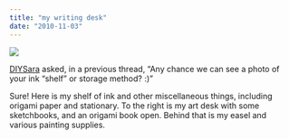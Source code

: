 ```yaml
---
title: "my writing desk"
date: "2010-11-03"
---
```


[![](http://s3.media.squarespace.com/production/1431296/16917466/_PYw92neEA7o/TP4255fdCnI/AAAAAAAAAGE/K1X9UxUY05A/s400/desk.jpg)](http://s3.media.squarespace.com/production/1431296/16917466/_PYw92neEA7o/TP4255fdCnI/AAAAAAAAAGE/K1X9UxUY05A/s1600/desk.jpg)

  
[DIYSara](http://diysara.tumblr.com/) asked, in a previous thread, “Any chance we can see a photo of your ink “shelf” or storage method? :)”

Sure! Here is my shelf of ink and other miscellaneous things, including origami paper and stationary. To the right is my art desk with some sketchbooks, and an origami book open. Behind that is my easel and various painting supplies.
